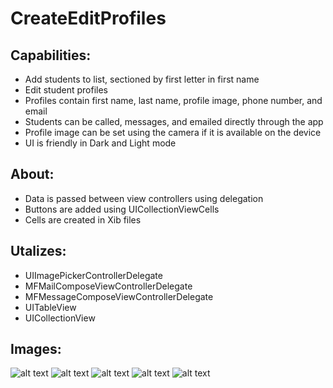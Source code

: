 # CreateEditProfiles

## Capabilities:
- Add students to list, sectioned by first letter in first name
- Edit student profiles
- Profiles contain first name, last name, profile image, phone number, and email
- Students can be called, messages, and emailed directly through the app
- Profile image can be set using the camera if it is available on the device
- UI is friendly in Dark and Light mode

## About:
- Data is passed between view controllers using delegation
- Buttons are added using UICollectionViewCells
- Cells are created in Xib files

## Utalizes:
- UIImagePickerControllerDelegate
- MFMailComposeViewControllerDelegate
- MFMessageComposeViewControllerDelegate
- UITableView
- UICollectionView

## Images:

![alt text](https://github.com/colintmurphy/CreateEditProfiles/blob/main/images/Simulator%20Screen%20Shot%20-%20iPhone%2011%20-%202020-09-19%20at%2022.15.02.png)
![alt text](https://github.com/colintmurphy/CreateEditProfiles/blob/main/images/Simulator%20Screen%20Shot%20-%20iPhone%2011%20-%202020-09-19%20at%2022.15.08.png)
![alt text](https://github.com/colintmurphy/CreateEditProfiles/blob/main/images/Simulator%20Screen%20Shot%20-%20iPhone%2011%20-%202020-09-19%20at%2022.15.15.png)
![alt text](https://github.com/colintmurphy/CreateEditProfiles/blob/main/images/Simulator%20Screen%20Shot%20-%20iPhone%2011%20-%202020-09-19%20at%2022.15.19.png)
![alt text](https://github.com/colintmurphy/CreateEditProfiles/blob/main/images/Simulator%20Screen%20Shot%20-%20iPhone%2011%20-%202020-09-19%20at%2022.15.40.png)
